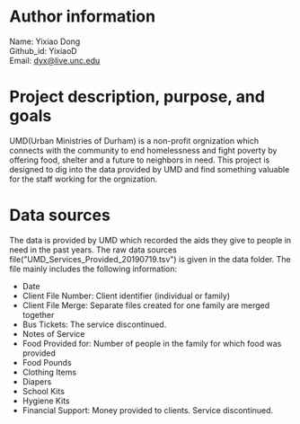# Author information
Name: Yixiao Dong  
Github_id: YixiaoD  
Email: dyx@live.unc.edu

# Project description, purpose, and goals
UMD(Urban Ministries of Durham) is a non-profit orgnization which connects with the community to end homelessness and fight poverty by offering food, shelter and a future to neighbors in need. This project is designed to dig into the data provided by UMD and find something valuable for the staff working for the orgnization.

# Data sources 
The data is provided by UMD which recorded the aids they give to people in need in the past years. The raw data sources file("UMD_Services_Provided_20190719.tsv") is given in the data folder. The file mainly includes the following information:
  * Date
  * Client File Number: Client identifier (individual or family)
  * Client File Merge: Separate files created for one family are merged together
  * Bus Tickets: The service discontinued.
  * Notes of Service
  * Food Provided for: Number of people in the family for which food was provided
  * Food Pounds
  * Clothing Items
  * Diapers
  * School Kits
  * Hygiene Kits
  * Financial Support: Money provided to clients. Service discontinued.


